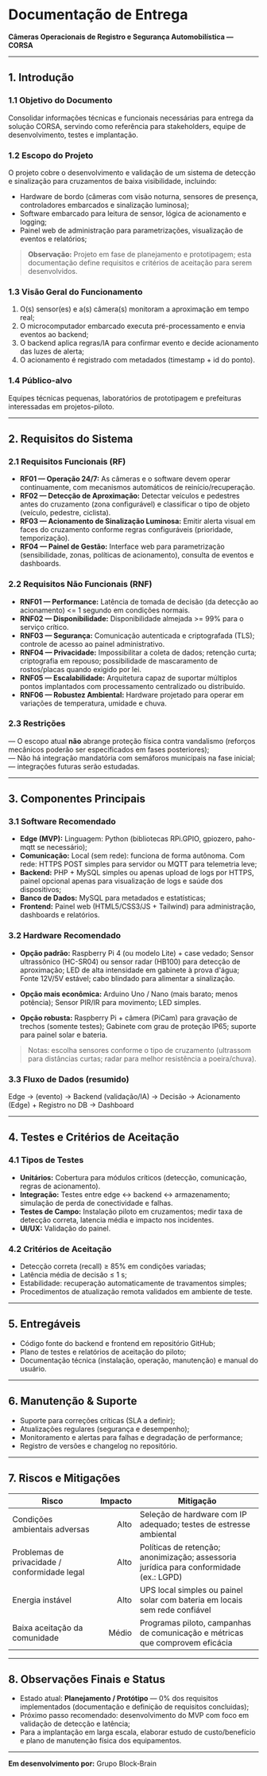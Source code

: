 # Documentação de Entrega

**Câmeras Operacionais de Registro e Segurança Automobilística — CORSA**

---

## 1. Introdução

### 1.1 Objetivo do Documento

Consolidar informações técnicas e funcionais necessárias para entrega da solução CORSA, servindo como referência para stakeholders, equipe de desenvolvimento, testes e implantação.

### 1.2 Escopo do Projeto

O projeto cobre o desenvolvimento e validação de um sistema de detecção e sinalização para cruzamentos de baixa visibilidade, incluindo:

* Hardware de bordo (câmeras com visão noturna, sensores de presença, controladores embarcados e sinalização luminosa);
* Software embarcado para leitura de sensor, lógica de acionamento e logging;
* Painel web de administração para parametrizações, visualização de eventos e relatórios;

> **Observação:** Projeto em fase de planejamento e prototipagem; esta documentação define requisitos e critérios de aceitação para serem desenvolvidos.

### 1.3 Visão Geral do Funcionamento

1. O(s) sensor(es) e a(s) câmera(s) monitoram a aproximação em tempo real;
2. O microcomputador embarcado executa pré-processamento e envia eventos ao backend;
3. O backend aplica regras/IA para confirmar evento e decide acionamento das luzes de alerta;
4. O acionamento é registrado com metadados (timestamp + id do ponto).

### 1.4 Público-alvo

Equipes técnicas pequenas, laboratórios de prototipagem e prefeituras interessadas em projetos-piloto.

---

## 2. Requisitos do Sistema

### 2.1 Requisitos Funcionais (RF)

* **RF01 — Operação 24/7:** As câmeras e o software devem operar continuamente, com mecanismos automáticos de reinício/recuperação.
* **RF02 — Detecção de Aproximação:** Detectar veículos e pedestres antes do cruzamento (zona configurável) e classificar o tipo de objeto (veículo, pedestre, ciclista).
* **RF03 — Acionamento de Sinalização Luminosa:** Emitir alerta visual em faces do cruzamento conforme regras configuráveis (prioridade, temporização).
* **RF04 — Painel de Gestão:** Interface web para parametrização (sensibilidade, zonas, políticas de acionamento), consulta de eventos e dashboards.

### 2.2 Requisitos Não Funcionais (RNF)

* **RNF01 — Performance:** Latência de tomada de decisão (da detecção ao acionamento) <= 1 segundo em condições normais.
* **RNF02 — Disponibilidade:** Disponibilidade almejada >= 99% para o serviço crítico.
* **RNF03 — Segurança:** Comunicação autenticada e criptografada (TLS); controle de acesso ao painel administrativo.
* **RNF04 — Privacidade:** Impossibilitar a coleta de dados; retenção curta; criptografia em repouso; possibilidade de mascaramento de rostos/placas quando exigido por lei.
* **RNF05 — Escalabilidade:** Arquitetura capaz de suportar múltiplos pontos implantados com processamento centralizado ou distribuído.
* **RNF06 — Robustez Ambiental:** Hardware projetado para operar em variações de temperatura, umidade e chuva.

### 2.3 Restrições

 — O escopo atual **não** abrange proteção física contra vandalismo (reforços mecânicos poderão ser especificados em fases posteriores);  
 — Não há integração mandatória com semáforos municipais na fase inicial;   
 — integrações futuras serão estudadas.

---

## 3. Componentes Principais

### 3.1 Software Recomendado

* **Edge (MVP):** Linguagem: Python (bibliotecas RPi.GPIO, gpiozero, paho-mqtt se necessário);
* **Comunicação:** Local (sem rede): funciona de forma autônoma. Com rede: HTTPS POST simples para servidor ou MQTT para telemetria leve;
* **Backend:** PHP + MySQL simples ou apenas upload de logs por HTTPS, painel opcional apenas para visualização de logs e saúde dos dispositivos; 
* **Banco de Dados:** MySQL para metadados e estatísticas;
* **Frontend:** Painel web (HTML5/CSS3/JS + Tailwind) para administração, dashboards e relatórios.

### 3.2 Hardware Recomendado

* **Opção padrão:** Raspberry Pi 4 (ou modelo Lite) + case vedado;
Sensor ultrassônico (HC-SR04) ou sensor radar (HB100) para detecção de aproximação;
LED de alta intensidade em gabinete à prova d'água;
Fonte 12V/5V estável; cabo blindado para alimentar a sinalização.

* **Opção mais econômica:** Arduino Uno / Nano (mais barato; menos potência);
Sensor PIR/IR para movimento;
LED simples.
* **Opção robusta:** Raspberry Pi + câmera (PiCam) para gravação de trechos (somente testes);
Gabinete com grau de proteção IP65; suporte para painel solar e bateria.

> Notas: escolha sensores conforme o tipo de cruzamento (ultrassom para distâncias curtas; radar para melhor resistência a poeira/chuva).

### 3.3 Fluxo de Dados (resumido)

Edge → (evento) → Backend (validação/IA) → Decisão → Acionamento (Edge) + Registro no DB → Dashboard

---

## 4. Testes e Critérios de Aceitação

### 4.1 Tipos de Testes

* **Unitários:** Cobertura para módulos críticos (detecção, comunicação, regras de acionamento).
* **Integração:** Testes entre edge ↔ backend ↔ armazenamento; simulação de perda de conectividade e falhas.
* **Testes de Campo:** Instalação piloto em cruzamentos; medir taxa de detecção correta, latencia média e impacto nos incidentes.
* **UI/UX:** Validação do painel.

### 4.2 Critérios de Aceitação

* Detecção correta (recall) ≥ 85% em condições variadas;
* Latência média de decisão ≤ 1 s;
* Estabilidade: recuperação automaticamente de travamentos simples;
* Procedimentos de atualização remota validados em ambiente de teste.

---

## 5. Entregáveis

* Código fonte do backend e frontend em repositório GitHub;
* Plano de testes e relatórios de aceitação do piloto;
* Documentação técnica (instalação, operação, manutenção) e manual do usuário.

---

## 6. Manutenção & Suporte

* Suporte para correções críticas (SLA a definir);
* Atualizações regulares (segurança e desempenho);
* Monitoramento e alertas para falhas e degradação de performance;
* Registro de versões e changelog no repositório.

---

## 7. Riscos e Mitigações

| Risco                                         | Impacto | Mitigação                                                                              |
| --------------------------------------------- | ------: | -------------------------------------------------------------------------------------- |
| Condições ambientais adversas                 |    Alto | Seleção de hardware com IP adequado; testes de estresse ambiental |
| Problemas de privacidade / conformidade legal |    Alto | Políticas de retenção; anonimização; assessoria jurídica para conformidade (ex.: LGPD) |
| Energia instável            |   Alto | UPS local simples ou painel solar com bateria em locais sem rede confiável |
| Baixa aceitação da comunidade                 |   Médio | Programas piloto, campanhas de comunicação e métricas que comprovem eficácia |

---

## 8. Observações Finais e Status

* Estado atual: **Planejamento / Protótipo** — 0% dos requisitos implementados (documentação e definição de requisitos concluidas);
* Próximo passo recomendado: desenvolvimento do MVP com foco em validação de detecção e latência;
* Para a implantação em larga escala, elaborar estudo de custo/benefício e plano de manutenção física dos equipamentos.

---

**Em desenvolvimento por:** Grupo Block‑Brain

